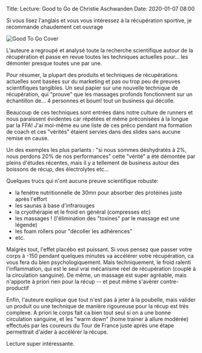 Title: Lecture: Good to Go de Christie Aschwanden
Date: 2020-01-07 08:00

Si vous lisez l'anglais et vous vous intéressez à la récupération sportive, je
recommande chaudement cet ouvrage

![Good To Go Cover](/images/goodtogo.jpg)

L'auteure a regroupé et analysé toute la recherche scientifique autour de la
récupération et passe en revue toutes les techniques actuelles pour... les
démonter presque toutes une par une.

Pour résumer, la plupart des produits et techniques de récupérations actuelles
sont basées sur du marketing et pas ou trop peu de preuves scientifiques
tangibles. Un seul papier sur une nouvelle technique de récupération, qui
"prouve" que les massages profonds fonctionnent sur un échantillon de... 4
personnes et boum! tout un business qui décolle.

Beaucoup de ces techniques sont entrées dans notre culture de runners et nous
paraissent évidentes car répétées et même préconisées à la longue par la FFA!
J'ai moi-même eu une liste de ces préco pendant ma formation de coach et ces
"vérités" étaient servies dans des slides sans aucune remise en cause.

Un des exemples les plus parlants : "si nous sommes déshydratés à 2%, nous
perdons 20% de nos performances" cette "vérité" a été démontée par pleins
d'études récentes, mais il y a tellement de business autour des boissons de
récup, des électrolytes etc...

Quelques trucs qui n'ont aucune preuve scientifique robuste:

- la fenêtre nutritionnelle de 30mn pour absorber des protéines juste après
  l'effort
- les saunas à base d'infrarouges
- la cryothérapie et le froid en général (compresses etc)
- les massages ! (l'élimination des "toxines" par le massage est une légende)
- les foam rollers pour "décoller les adhérences"
- etc.

Malgrès tout, l'effet placébo est puissant. Si vous pensez que passer votre
corps à -150 pendant quelques minutes va accélérer votre récupération, ca vous
fera du bien psychologiquement. Mais techniquement, le froid ralenti
l'inflammation, qui est le seul vrai mécanisme réel de récupération (couplé à
la circulation sanguine). De même, un massage est super agréable, mais
n'apporte à priori rien pour la récup -- et peut même s'avérer contre-productif

Enfin, l'auteure explique que tout n'est pas à jeter à la poubelle, mais
valider un produit ou une technique de manière rigoureuse pour la récup est
très complexe. A priori le corps fait ca bien tout seul si on a une bonne
circulation sanguine, et les "warm down" (home trainer à allure modérée)
effectués par les coureurs du Tour de France juste après une étape permettrait
d'aider à accélérer la récupe.

Lecture super intéressante.
